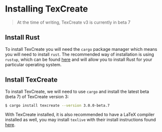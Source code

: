 # Installing TexCreate

> At the time of writing, TexCreate v3 is currently in beta 7

## Install Rust 

To install TexCreate you will need the `cargo` package manager which means you will need to install 
`rust`. The recommended way of installation is using `rustup`, which can be found [here](https://rustup.rs/) and 
will allow you to install Rust for your particular operating system. 

## Install TexCreate 

To install TexCreate, we will need to use `cargo` and install the latest beta (beta 7) of TexCreate version 3: 

```bash
$ cargo install texcreate --version 3.0.0-beta.7
```

With TexCreate installed, it is also recommended to have a LaTeX compiler installed as well, you may install 
`texlive` with their install instructions found [here](https://tug.org/texlive/doc/texlive-en/texlive-en.html#installation). 